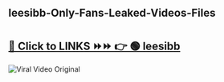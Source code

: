 
 ## leesibb-Only-Fans-Leaked-Videos-Files

# <h2><a href="https://mediaupload.pro?leesibb">🔗 Click to LINKS ⏩⏩ 👉 🟢 leesibb </a></h2>

<a href="https://mediaupload.pro?leesibb" rel="nofollow" data-target="animated-image.originalLink"><img src="https://i.ibb.co.com/xMMVF88/686577567.gif" alt="Viral Video Original" style="max-width: 100%; display: inline-block;" data-target="animated-image.originalImage"></a>